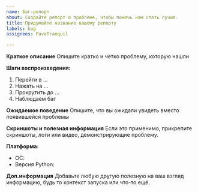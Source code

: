 ```yaml
---
name: Баг-репорт
about: Создайте репорт о проблеме, чтобы помочь нам стать лучше.
title: Придумайте название вашему репорту
labels: bug
assignees: PaveTranquil

---
```


**Краткое описание**
Опишите кратко и чётко проблему, которую нашли

**Шаги воспроизведения:**
1. Перейти в ...
2. Нажать на ...
3. Прокрутить до ...
4. Наблюдаем баг

**Ожидаемое поведение**
Опишите, что вы ожидали увидеть вместо появившейся проблемы

**Скриншоты и полезная информация**
Если это применимо, прикрепите скриншоты, логи или видео, демонстрирующие проблему.

**Платформа:**
 - ОС:
 - Версия Python:

**Доп.информация**
Добавьте любую другую полезную на ваш взгляд информацию, будь то контекст запуска или что-то ещё.
